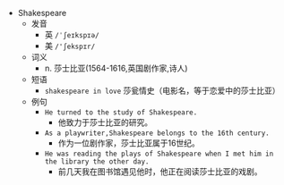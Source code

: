 - Shakespeare
  - 发音
    - 英 `/ˈʃeɪkspɪə/`
    - 美 `/'ʃekspɪr/`
  - 词义
    - n. 莎士比亚(1564-1616,英国剧作家,诗人)
  - 短语
    - `shakespeare in love` 莎瓮情史（电影名，等于恋爱中的莎士比亚） 
  - 例句
    - `He turned to the study of Shakespeare.`
      - 他致力于莎士比亚的研究。
    - `As a playwriter,Shakespeare belongs to the 16th century.`
      - 作为一位剧作家，莎士比亚属于16世纪。
    - `He was reading the plays of Shakespeare when I met him in the library the other day.`
      - 前几天我在图书馆遇见他时，他正在阅读莎士比亚的戏剧。


